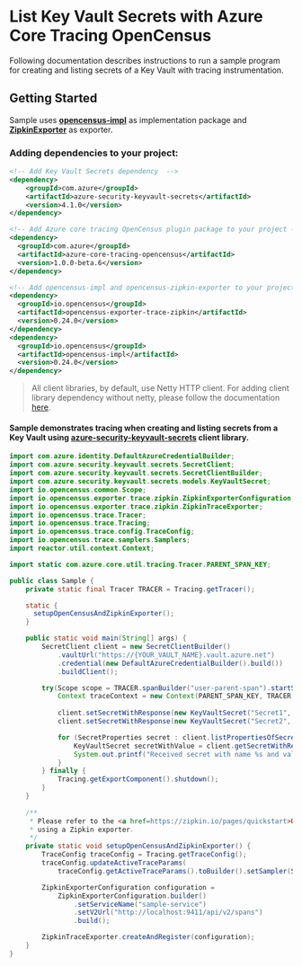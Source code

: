 # List Key Vault Secrets with Azure Core Tracing OpenCensus 
 
Following documentation describes instructions to run a sample program for creating and listing secrets of a Key Vault with tracing instrumentation.

## Getting Started
Sample uses **[opencensus-impl][opencensus_impl]** as implementation package and **[ZipkinExporter][zipkin_exporter]** as exporter.

### Adding dependencies to your project:

[//]: # ({x-version-update-start;com.azure:azure-security-keyvault-secrets;current})
```xml
<!-- Add Key Vault Secrets dependency  -->
<dependency>
    <groupId>com.azure</groupId>
    <artifactId>azure-security-keyvault-secrets</artifactId>
    <version>4.1.0</version>
</dependency>
```
[//]: # ({x-version-update-end})
[//]: # ({x-version-update-start;com.azure:azure-core-tracing-opencensus;current})
```xml
<!-- Add Azure core tracing OpenCensus plugin package to your project -->
<dependency>
  <groupId>com.azure</groupId>
  <artifactId>azure-core-tracing-opencensus</artifactId>
  <version>1.0.0-beta.6</version>
</dependency>
```
[//]: # ({x-version-update-end})

```xml
<!-- Add opencensus-impl and opencensus-zipkin-exporter to your project -->
<dependency>
  <groupId>io.opencensus</groupId>
  <artifactId>opencensus-exporter-trace-zipkin</artifactId>
  <version>0.24.0</version>
</dependency>
<dependency>
  <groupId>io.opencensus</groupId>
  <artifactId>opencensus-impl</artifactId>
  <version>0.24.0</version>
</dependency>
```
> All client libraries, by default, use Netty HTTP client. For adding client library dependency without netty, please follow the documentation [here][alternate_http_client].

#### Sample demonstrates tracing when creating and listing secrets from a Key Vault using [azure-security-keyvault-secrets][azure_keyvault_secrets] client library.
```java
import com.azure.identity.DefaultAzureCredentialBuilder;
import com.azure.security.keyvault.secrets.SecretClient;
import com.azure.security.keyvault.secrets.SecretClientBuilder;
import com.azure.security.keyvault.secrets.models.KeyVaultSecret;
import io.opencensus.common.Scope;
import io.opencensus.exporter.trace.zipkin.ZipkinExporterConfiguration;
import io.opencensus.exporter.trace.zipkin.ZipkinTraceExporter;
import io.opencensus.trace.Tracer;
import io.opencensus.trace.Tracing;
import io.opencensus.trace.config.TraceConfig;
import io.opencensus.trace.samplers.Samplers;
import reactor.util.context.Context;

import static com.azure.core.util.tracing.Tracer.PARENT_SPAN_KEY;

public class Sample {
    private static final Tracer TRACER = Tracing.getTracer();

    static {
      setupOpenCensusAndZipkinExporter();
    }

    public static void main(String[] args) {
        SecretClient client = new SecretClientBuilder()
            .vaultUrl("https://{YOUR_VAULT_NAME}.vault.azure.net")
            .credential(new DefaultAzureCredentialBuilder().build())
            .buildClient();

        try(Scope scope = TRACER.spanBuilder("user-parent-span").startScopedSpan()) {
            Context traceContext = new Context(PARENT_SPAN_KEY, TRACER.getCurrentSpan());
            
            client.setSecretWithResponse(new KeyVaultSecret("Secret1", "password1"), traceContext);
            client.setSecretWithResponse(new KeyVaultSecret("Secret2", "password2"), traceContext);

            for (SecretProperties secret : client.listPropertiesOfSecrets(traceContext)) {
                KeyVaultSecret secretWithValue = client.getSecretWithResponse(secret.getName(), "", traceContext).getValue();
                System.out.printf("Received secret with name %s and value %s%n", secretWithValue.getName(), secretWithValue.getValue());
            }
        } finally {
            Tracing.getExportComponent().shutdown();
        }
    }
    
    /**
     * Please refer to the <a href=https://zipkin.io/pages/quickstart>Quickstart Zipkin</a> for more documentation on
     * using a Zipkin exporter.
     */
    private static void setupOpenCensusAndZipkinExporter() {
        TraceConfig traceConfig = Tracing.getTraceConfig();
        traceConfig.updateActiveTraceParams(
            traceConfig.getActiveTraceParams().toBuilder().setSampler(Samplers.alwaysSample()).build());

        ZipkinExporterConfiguration configuration =
            ZipkinExporterConfiguration.builder()
                .setServiceName("sample-service")
                .setV2Url("http://localhost:9411/api/v2/spans")
                .build();

        ZipkinTraceExporter.createAndRegister(configuration);
    }
}
```

<!-- Links -->
[alternate_http_client]: https://github.com/Azure/azure-sdk-for-java/tree/master/sdk/keyvault/azure-security-keyvault-secrets#alternate-http-client
[azure_keyvault_secrets]: https://mvnrepository.com/artifact/com.azure/azure-security-keyvault-secrets
[opencensus_impl]: https://mvnrepository.com/artifact/io.opencensus/opencensus-impl/
[zipkin_exporter]: https://mvnrepository.com/artifact/io.opencensus/opencensus-exporter-trace-zipkin
